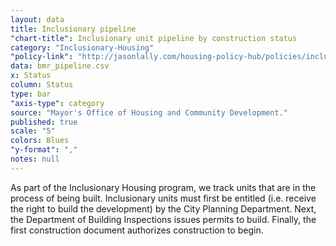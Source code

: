 ```yaml
---
layout: data
title: Inclusionary pipeline
"chart-title": Inclusionary unit pipeline by construction status
category: "Inclusionary-Housing"
"policy-link": "http://jasonlally.com/housing-policy-hub/policies/inclusionary-housing/"
data: bmr_pipeline.csv
x: Status
column: Status
type: bar
"axis-type": category
source: "Mayor's Office of Housing and Community Development."
published: true
scale: "5"
colors: Blues
"y-format": ","
notes: null
---
```


As part of the Inclusionary Housing program, we track units that are in the process of being built. Inclusionary units must first be entitled (i.e. receive the right to build the development) by the City Planning Department. Next, the Department of Building Inspections issues permits to build. Finally, the first construction document authorizes construction to begin.